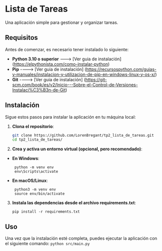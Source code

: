 # Lista de Tareas

Una aplicación simple para gestionar y organizar tareas.

## Requisitos

Antes de comenzar, es necesario tener instalado lo siguiente: 
- **Python 3.10 o superior** ---> [Ver guia de instalación] (https://elpythonista.com/como-instalar-python)
- **Pip** ----> [Ver guia de instalación] (https://recursospython.com/guias-y-manuales/instalacion-y-utilizacion-de-pip-en-windows-linux-y-os-x/) 
- **Git** ----> [Ver guia de instalación] (https://git-scm.com/book/es/v2/Inicio---Sobre-el-Control-de-Versiones-Instalaci%C3%B3n-de-Git)

## Instalación

Sigue estos pasos para instalar la aplicación en tu máquina local:

1. **Clona el repositorio**:
   ```bash
   git clone https://github.com/LorenBregant/tp2_lista_de_tareas.git
   cd tp2_lista_de_tareas/

2. **Crea y activa un entorno virtual (opcional, pero recomendado)**:
    
- **En Windows**:
  ```
   python -m venv env
   env\Scripts\activate
  ```
- **En macOS/Linux**:
  ```
   python3 -m venv env
   source env/bin/activate
   ```
    
3. **Instala las dependencias desde el archivo requirements.txt**:
    ```
   pip install -r requirements.txt
    ```

## Uso

Una vez que la instalación esté completa, puedes ejecutar la aplicación con el siguiente comando:
    ```
    python src/main.py
    ```